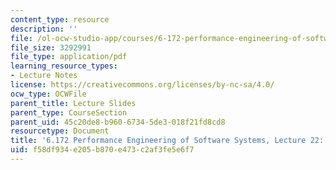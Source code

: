 ```yaml
---
content_type: resource
description: ''
file: /ol-ocw-studio-app/courses/6-172-performance-engineering-of-software-systems-fall-2018/f58df934e205b870e473c2af3fe5e6f7_MIT6_172F18_lec22.pdf
file_size: 3292991
file_type: application/pdf
learning_resource_types:
- Lecture Notes
license: https://creativecommons.org/licenses/by-nc-sa/4.0/
ocw_type: OCWFile
parent_title: Lecture Slides
parent_type: CourseSection
parent_uid: 45c20de8-b960-6734-5de3-018f21fd8cd8
resourcetype: Document
title: '6.172 Performance Engineering of Software Systems, Lecture 22: Graph Optimization'
uid: f58df934-e205-b870-e473-c2af3fe5e6f7
---
```


